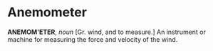 # Anemometer

**ANEMOM'ETER**, _noun_ \[Gr. wind, and to measure.\] An instrument or machine for measuring the force and velocity of the wind.